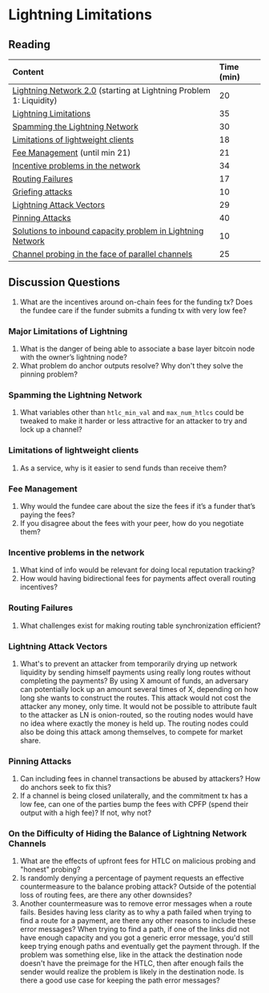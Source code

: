 # Lightning Limitations

## Reading

| Content | Time \(min\) |
| :--- | :--- |
| [Lightning Network 2.0](https://blog.theabacus.io/lightning-network-2-0-b878b9bb356e#:~:text=Lightning%20Problem%201%3A%20Liquidity) \(starting at Lightning Problem 1: Liquidity\) | 20 |
| [Lightning Limitations](http://btctranscripts.com/boltathon/2019-04-06-alex-bosworth-major-limitations/) | 35 |
| [Spamming the Lightning Network](https://github.com/t-bast/lightning-docs/blob/master/spam-prevention.md) | 30 |
| [Limitations of lightweight clients](https://youtu.be/ULVItljEiFE) | 18 |
| [Fee Management](https://youtu.be/r8S3iELg9_U) \(until min 21\) | 21 |
| [Incentive problems in the network](https://youtu.be/lByQUr7zPr0) | 34 |
| [Routing Failures](https://youtu.be/z5vEyvc2vrE) | 17 |
| [Griefing attacks](https://bitcoinmagazine.com/technical/good-griefing-a-lingering-vulnerability-on-lightning-network-that-still-needs-fixing) | 10 |
| [Lightning Attack Vectors](https://youtu.be/R5cSrftd8nc) | 29 |
| [Pinning Attacks](https://github.com/t-bast/lightning-docs/blob/master/pinning-attacks.md) | 40 |
| [Solutions to inbound capacity problem in Lightning Network](https://medium.com/lightningto-me/practical-solutions-to-inbound-capacity-problem-in-lightning-network-60224aa13393) | 10 |
| [Channel probing in the face of parallel channels](https://s-tikhomirov.github.io/lightning-probing/) | 25 |

## Discussion Questions

1. What are the incentives around on-chain fees for the funding tx? Does the fundee care if the funder submits a funding tx with very low fee?

### Major Limitations of Lightning

1. What is the danger of being able to associate a base layer bitcoin node with the owner’s lightning node?
2. What problem do anchor outputs resolve? Why don't they solve the pinning problem?

### Spamming the Lightning Network

1. What variables other than `htlc_min_val` and `max_num_htlcs` could be tweaked to make it harder or less attractive for an attacker to try and lock up a channel?

### Limitations of lightweight clients

1. As a service, why is it easier to send funds than receive them?

### Fee Management

1. Why would the fundee care about the size the fees if it’s a funder that’s paying the fees?
2. If you disagree about the fees with your peer, how do you negotiate them?

### Incentive problems in the network

1. What kind of info would be relevant for doing local reputation tracking?
2. How would having bidirectional fees for payments affect overall routing incentives?

### Routing Failures

1. What challenges exist for making routing table synchronization efficient?

### Lightning Attack Vectors

1. What's to prevent an attacker from temporarily drying up network liquidity by sending himself payments using really long routes without completing the payments? By using X amount of funds, an adversary can potentially lock up an amount several times of X, depending on how long she wants to construct the routes. This attack would not cost the attacker any money, only time. It would not be possible to attribute fault to the attacker as LN is onion-routed, so the routing nodes would have no idea where exactly the money is held up. The routing nodes could also be doing this attack among themselves, to compete for market share.

### Pinning Attacks

1. Can including fees in channel transactions be abused by attackers? How do anchors seek to fix this?
2. If a channel is being closed unilaterally, and the commitment tx has a low fee, can one of the parties bump the fees with CPFP \(spend their output with a high fee\)? If not, why not?

### On the Difficulty of Hiding the Balance of Lightning Network Channels

1. What are the effects of upfront fees for HTLC on malicious probing and "honest" probing?
2. Is randomly denying a percentage of payment requests an effective countermeasure to the balance probing attack? Outside of the potential loss of routing fees, are there any other downsides?
3. Another countermeasure was to remove error messages when a route fails. Besides having less clarity as to why a path failed when trying to find a route for a payment, are there any other reasons to include these error messages? When trying to find a path, if one of the links did not have enough capacity and you got a generic error message, you'd still keep trying enough paths and eventually get the payment through. If the problem was something else, like in the attack the destination node doesn't have the preimage for the HTLC, then after enough fails the sender would realize the problem is likely in the destination node. Is there a good use case for keeping the path error messages?
